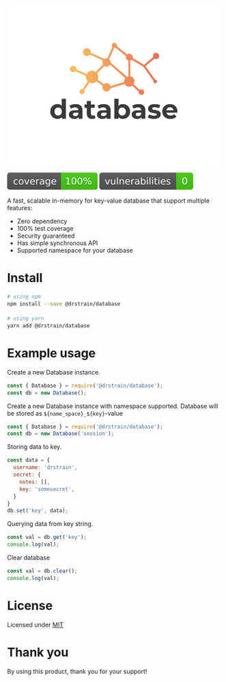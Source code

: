 <img src="docs/logo.png" width="500px">

<br>

<img src="docs/cov.svg"> <img src="docs/vuln.svg">

A fast, scalable in-memory for key-value database that support multiple features:

- Zero dependency
- 100% test coverage
- Security guaranteed
- Has simple synchronous API
- Supported namespace for your database

# Install

```bash
# using npm
npm install --save @drstrain/database

# using yarn
yarn add @drstrain/database
```

# Example usage

Create a new Database instance.

```javascript
const { Database } = require('@drstrain/database');
const db = new Database();
```

Create a new Database instance with namespace supported. Database will be stored as `${name_space}_${key}`-value

```javascript
const { Database } = require('@drstrain/database');
const db = new Database('session');
```

Storing data to key.

```javascript
const data = {
  username: 'drstrain',
  secret: {
    notes: [],
    key: 'somesecret',
  }
}
db.set('key', data);
```

Querying data from key string.

```javascript
const val = db.get('key');
console.log(val);
```

Clear database

```javascript
const val = db.clear();
console.log(val);
```

# License

Licensed under <a href="/LICENSE">MIT</a>

# Thank you

By using this product, thank you for your support!
